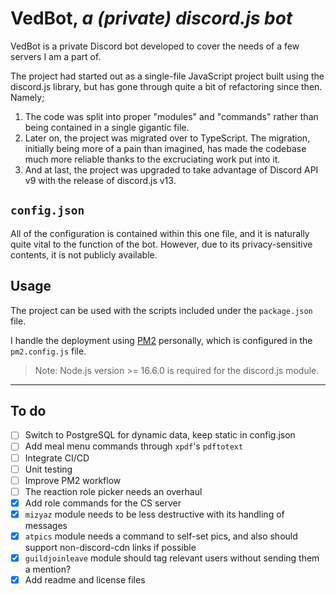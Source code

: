 # VedBot, *a (private) discord.js bot*

VedBot is a private Discord bot developed to cover the needs of a few servers I am a part of.

The project had started out as a single-file JavaScript project built using the discord.js library, but has gone through quite a bit of refactoring since then. Namely;

1. The code was split into proper "modules" and "commands" rather than being contained in a single gigantic file.
2. Later on, the project was migrated over to TypeScript. The migration, initially being more of a pain than imagined, has made the codebase much more reliable thanks to the excruciating work put into it.
3. And at last, the project was upgraded to take advantage of Discord API v9 with the release of discord.js v13.

## `config.json`

All of the configuration is contained within this one file, and it is naturally quite vital to the function of the bot. However, due to its privacy-sensitive contents, it is not publicly available.

## Usage

The project can be used with the scripts included under the `package.json` file.

I handle the deployment using [PM2](https://pm2.keymetrics.io/) personally, which is configured in the `pm2.config.js` file.

> Note: Node.js version >= 16.6.0 is required for the discord.js module.

---

## To do

- [ ] Switch to PostgreSQL for dynamic data, keep static in config.json
- [ ] Add meal menu commands through `xpdf`'s `pdftotext`
- [ ] Integrate CI/CD
- [ ] Unit testing
- [ ] Improve PM2 workflow
- [ ] The reaction role picker needs an overhaul
- [x] Add role commands for the CS server
- [x] `mizyaz` module needs to be less destructive with its handling of messages
- [x] `atpics` module needs a command to self-set pics, and also should support non-discord-cdn links if possible
- [x] `guildjoinleave` module should tag relevant users without sending them a mention?
- [x] Add readme and license files
